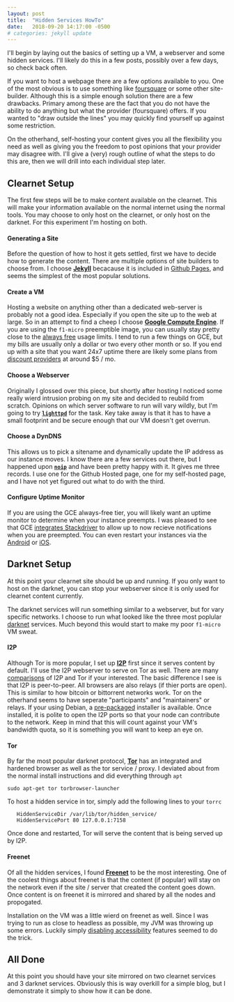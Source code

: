 ```yaml
---
layout: post
title:  "Hidden Services HowTo"
date:   2018-09-20 14:17:00 -0500
# categories: jekyll update
---
```


I'll begin by laying out the basics of setting up a VM, a webserver and some hidden services.  I'll likely do this in a few posts, possibly over a few days, so check back often.

If you want to host a webpage there are a few options available to you.  One of the most obvious is to use something like [foursquare](https://www.squarespace.com/) or some other site-builder.  Although this is a simple enough solution there are a few drawbacks.  Primary among these are the fact that you do not have the ability to do anything but what the provider (foursquare) offers.  If you wanted to "draw outside the lines" you may quickly find yourself up against some restriction.

On the otherhand, self-hosting your content gives you all the flexibility you need as well as giving you the freedom to post opinions that your provider may disagree with.  I'll give a (very) rough outline of what the steps to do this are, then we will drill into each individual step later.

## Clearnet Setup

The first few steps will be to make content available on the clearnet.  This will make your information available on the normal internet using the normal tools.  You may choose to only host on the clearnet, or only host on the darknet.  For this experiment I'm hosting on both.

#### Generating a Site

Before the question of how to host it gets settled, first we have to decide how to generate the content.  There are multiple options of site builders to choose from.  I choose [**Jekyll**](https://jekyllrb.com/) becacause it is included in [Github Pages](https://pages.github.com/), and seems the simplest of the most popular solutions.

#### Create a VM

Hosting a website on anything other than a dedicated web-server is probably not a good idea.  Especially if you open the site up to the web at large.  So in an attempt to find a cheep I choose [**Google Compute Engine**](https://cloud.google.com/compute/).  If you are using the `f1-micro` preemptible image, you can usually stay pretty close to the [always free](https://cloud.google.com/free/docs/always-free-usage-limits) usage limits.  I tend to run a few things on GCE, but my bills are usually only a dollar or two every other month or so.  If you end up with a site that you want 24x7 uptime there are likely some plans from [discount providers](http://www.servermom.org/low-end-cloud-server-providers/) at around $5 / mo.

#### Choose a Webserver

Originally I glossed over this piece, but shortly after hosting I noticed some really wierd intrusion probing on my site and decided to reubild from scratch.  Opinions on which server software to run will vary wildly, but I'm going to try [**`lighttpd`**](https://www.lighttpd.net/) for the task.  Key take away is that it has to have a small footprint and be secure enough that our VM doesn't get overrun.

#### Choose a DynDNS

This allows us to pick a sitename and dynamically update the IP address as our instance moves.  I know there are a few services out there, but I happened upon [**`noip`**](https://www.noip.com/) and have been pretty happy with it.  It gives me three records.  I use one for the Github Hosted page, one for my self-hosted page, and I have not yet figured out what to do with the third.

#### Configure Uptime Monitor

If you are using the GCE always-free tier, you will likely want an uptime monitor to determine when your instance preempts.  I was pleased to see that GCE [integrates Stackdriver](https://cloud.google.com/monitoring/quickstart-lamp) to allow up to now recieve notifications when you are preempted.  You can even restart your instances via the [Android](https://play.google.com/store/apps/details?id=com.google.android.apps.cloudconsole) or [iOS](https://itunes.apple.com/us/app/google-cloud-console/id1005120814/iTunes?mt=8).

## Darknet Setup

At this point your clearnet site should be up and running.  If you only want to host on the darknet, you can stop your webserver since it is only used for clearnet content currently.

The darknet services will run something similar to a webserver, but for vary specific networks.  I choose to run what looked like the three most poplular [darknet](https://en.wikipedia.org/wiki/Darknet#Active) services.  Much beyond this would start to make my poor `f1-micro` VM sweat.

#### I2P

Although Tor is more popular, I set up [**I2P**](https://geti2p.net/) first since it serves content by default.  I'll use the I2P webserver to serve on Tor as well.  There are many [comparisons](https://www.makeuseof.com/tag/i2p-vs-tor-vs-vpn-secure/) of I2P and Tor if your interested.  The basic difference I see is that I2P is peer-to-peer.  All browsers are also relays (if thier ports are open).  This is similar to how bitcoin or bittorrent networks work.  Tor on the otherhand seems to have seperate "participants" and "maintainers" or relays.  If your using Debian, a [pre-packaged](https://geti2p.net/el/download/debian) installer is available.  Once installed, it is polite to open the I2P ports so that your node can contribute to the network.  Keep in mind that this will count against your VM's bandwidth quota, so it is something you will want to keep an eye on.

#### Tor

By far the most popular darknet protocol, [**Tor**](https://www.torproject.org/) has an integrated and hardened browser as well as the tor service / proxy.  I deviated about from the normal install instructions and did everything through `apt`

```
sudo apt-get tor torbrowser-launcher
```

To host a hidden service in tor, simply add the following lines to your `torrc`

```
   HiddenServiceDir /var/lib/tor/hidden_service/
   HiddenServicePort 80 127.0.0.1:7158
```

Once done and restarted, Tor will serve the content that is being served up by I2P.

#### Freenet

Of all the hidden services, I found [**Freenet**](https://freenetproject.org/) to be the most interesting.  One of the coolest things about freenet is that the content (if popular) will stay on the network even if the site / server that created the content goes down.  Once content is on freenet it is mirrored and shared by all the nodes and propogated.

Installation on the VM was a little wierd on freenet as well.  Since I was trying to run as close to headless as possible, my JVM was throwing up some errors.  Luckily simply [disabling accessibility](https://askubuntu.com/questions/695560/assistive-technology-not-found-awterror) features seemed to do the trick.

## All Done

At this point you should have your site mirrored on two clearnet services and 3 darknet services.  Obviously this is way overkill for a simple blog, but I demonstrate it simply to show how it can be done.